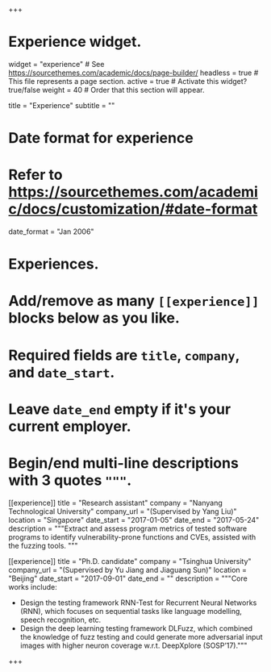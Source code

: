 +++
# Experience widget.
widget = "experience"  # See https://sourcethemes.com/academic/docs/page-builder/
headless = true  # This file represents a page section.
active = true  # Activate this widget? true/false
weight = 40  # Order that this section will appear.

title = "Experience"
subtitle = ""

# Date format for experience
#   Refer to https://sourcethemes.com/academic/docs/customization/#date-format
date_format = "Jan 2006"

# Experiences.
#   Add/remove as many `[[experience]]` blocks below as you like.
#   Required fields are `title`, `company`, and `date_start`.
#   Leave `date_end` empty if it's your current employer.
#   Begin/end multi-line descriptions with 3 quotes `"""`.
[[experience]]
  title = "Research assistant"
  company = "Nanyang Technological University"
  company_url = "(Supervised by Yang Liu)"
  location = "Singapore"
  date_start = "2017-01-05"
  date_end = "2017-05-24"
  description = """Extract and assess program metrics of tested software programs to identify vulnerability-prone functions and CVEs, assisted with the fuzzing tools.
  """

[[experience]]
  title = "Ph.D. candidate"
  company = "Tsinghua University"
  company_url = "(Supervised by Yu Jiang and Jiaguang Sun)"
  location = "Beijing"
  date_start = "2017-09-01"
  date_end = ""
  description = """Core works include:    
  * Design the testing framework RNN-Test for Recurrent Neural Networks (RNN), which focuses on sequential tasks like language modelling, speech recognition, etc.  
  * Design the deep learning testing framework DLFuzz, which combined the knowledge of fuzz testing and could generate more adversarial input images with higher neuron coverage w.r.t. DeepXplore (SOSP’17)."""
  

+++
